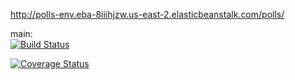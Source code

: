 http://polls-env.eba-8iiihjzw.us-east-2.elasticbeanstalk.com/polls/

main:  
[![Build Status](https://app.travis-ci.com/cindyke124/swe1-app.svg?branch=main)](https://app.travis-ci.com/cindyke124/swe1-app)

[![Coverage Status](https://coveralls.io/repos/github/cindyke124/swe1-app/badge.svg)](https://coveralls.io/github/cindyke124/swe1-app)